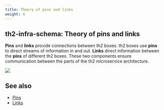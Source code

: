 ```yaml
---
title: Theory of pins and links
weight: 4
---
```


## th2-infra-schema: Theory of **pins** and **links**

**Pins** and **links** provide connections between th2 boxes. th2 boxes use **pins** to direct streams of information in and out. **Links** direct information between the **pins** of different th2 boxes. These two components ensure communication between the parts of the th2 microservice architecture.

![](/img/fundamentals/pins_and_links.png)

## See also 
* [Pins](./pins-and-links/pins) 
* [Links](./pins-and-links/links) 
